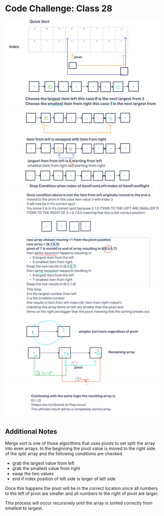 # Code Challenge: Class 28

![Part1](<screenshotsSort/Screenshot 2023-08-16 at 5.33.41 PM.png>)
![Part2](<screenshotsSort/Screenshot 2023-08-16 at 5.33.59 PM.png>)
![Part3](<screenshotsSort/Screenshot 2023-08-16 at 5.34.23 PM.png>)
![Part4](<screenshotsSort/Screenshot 2023-08-16 at 5.34.44 PM.png>)
![Part 5](<screenshotsSort/Screenshot 2023-08-16 at 5.34.59 PM.png>)

## Additional Notes

Merge sort is one of those algorithms that uses pivots to set split the array into even arrays. In the beginning the pivot value is moved to the right side of the split array and the following conditions are checked.

- grab the largest value from left
- grab the smallest value from right
- swap the two values
- end if index position of left side is larger of left side

Once this happens the pivot will be in the correct location since all numbers to the left of pivot are smaller and all numbers to the right of pivot are larger.

This process will occur recursively until the array is sorted correctly from smallest to largest. 

